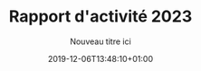 ---
title: Rapport d'activité 2023
date: 2019-12-06T13:48:10+01:00
layout: rapport_2023
menu:
  main:
    parent: asso
    weight: 4
flowbite: true
carousel: true
subtitle: "Nouveau titre ici"
tabs:
  - title: "Édito<br/>Moments clés<br/>Chiffres 2023"
    title_mobile: "Édito / Moments clés / Chiffres 2023"
    id: edito
  - title: La précarité<br/>menstruelle<br/>gagne du terrain
    title_mobile: La précarité menstruelle gagne du terrain
    id: precarite
  - title: L'éducation<br/>menstruelle, un<br/>intérêt grandissant
    title_mobile: L’éducation menstruelle, un intérêt grandissant
    id: education
  - title: La formation des<br/>professionnel·les<br/>comme priorité 
    title_mobile: La formation des professionnel·les comme priorité 
    id: formation
  - title: Faire bouger les<br/>lois pour changer<br/>les règles
    title_mobile: Faire bouger les lois pour changer les règles
    id: changer
  - title: Déployer nos<br/>actions<br/>stratégiquement
    title_mobile: Déployer nos actions stratégiquement
    id: deployer 
  - title: Le renforcement<br/>de l'équipe
    title_mobile: Le renforcement de l'équipe
    id: equipe 
intro:
  title: "Bienvenue sur notre rapport d'activité digital !"
  text: "En 2023, nous avons poursuivi notre combat : faire que les règles ne soient plus jamais sources de discriminations. Par le biais de grandes collectes, de nouvelles enquêtes, de campagnes fédératrices, de sensibilisations et formations, nous avons contribué à faire entendre nos sujets et nous avons pu célébrer de belles victoires. Découvrez les moments marquants et nos chiffres clés de 2023 !"
edito: "Depuis sa création, Règles Élémentaires s'engage résolument pour l'éradication de la précarité menstruelle. Notre voix a joué un rôle crucial dans la mise en lumière de cette réalité préoccupante, souvent occultée et profondément injuste. Le Rapport d’Activité de l’association révèle la concrétisation d’une multitude de projets portés en 2023, tous ancrés dans l'action concrète.
<br/><br/>
Aider & collecter,<br/>
rencontrer & sensibiliser,<br/>
défendre & faire valoir.
<br/><br/>
J’exprime ma reconnaissance envers chaque personne contribuant à faire de notre vision une réalité, une réalité où la précarité menstruelle n'a plus sa place. Si Règles Élémentaires trace un avenir où toutes les personnes touchées par la précarité menstruelle, ou confrontées au tabou des règles, pourront vivre sans entraves ni stigmates, votre soutien est la clé de cette transformation sociale dans laquelle l’association s’investit de manière déterminée.
<br/><br/>
Merci aux équipes, aux administrateurs.rices, aux bénévoles partout sur le territoire, ainsi qu’aux partenaires publics et privés, aux associations, aux donateurs.rices de faire partie de cette démarche collective qui vise à créer un monde plus équitable pour tous.tes."
edito_author: "Nadège Moreau<br/>Présidente de Règles Élémentaires"
events_title: "2023 en moments clés"
key_events:
  - month: "Janvier"
    imgs:
      - src: "/img/page-rapport/janvier-esther.jpeg"
    texts: 
      - content: "↘️ Esther Vogel nommée secrétaire générale au Conseil d’Administration"
  - month: "Février"
    imgs:
      - src: "/img/page-rapport/fevrier-apero.jpg"
    texts: 
      - content: "↘️ Apéro Mens(tr)uel aux Amarres à Paris"
      - content: "↘️ Formations des Cités Éducatives à Nanterre"
  - month: "Mars"
    imgs:
      - src: "/img/page-rapport/mars-enquete.png"
      - src: "/img/page-rapport/mars-hollande.jpg"
      - src: "/img/page-rapport/mars-remboursement.jpg"
    texts: 
      - content: "↘️ Mise à jour de notre enquête sur la précarité menstruelle avec Opinion Way"
      - content: "↘️ Interview de François Hollande"
      - content: "↘️ Annonce du remboursement des protections périodiques réutilisables"
  - month: "Avril"
    imgs:
      - src: "/img/page-rapport/avril-maternelles.png"
      - src: "/img/page-rapport/avril-supermarche.jpg"
    texts: 
      - content: "↘️ On parle du congé menstruel en direct à la télévision dans l’émission Les Maternelles"
      - content: "↘️ Lancement de notre kit collectes en supermarché !"
  - month: "Mai"
    imgs:
      - src: "/img/page-rapport/mai-collecte.jpg"
      - src: "/img/page-rapport/mai-campagne.png"
    texts: 
      - content: "↘️ Collecte nationale avec les Banques Alimentaires et Leclerc"
      - content: "↘️ Campagne sur la transparence de la composition des protections périodiques #affichetacompo"
  - month: "Juin"
    imgs:
      - src: "/img/page-rapport/juin-vyv.jpg"
    texts: 
      - content: "↘️ Participation au VYV festival à Dijon"
  - month: "Juillet"
    imgs:
      - src: "/img/page-rapport/juillet-matignon.jpg"
      - src: "/img/page-rapport/juillet-dim.jpeg"
    texts: 
      - content: "↘️ Participation aux rencontres jeunesse à Matignon"
      - content: "↘️ Sensibilisation en entreprise au siège de DIM"
  - month: "Septembre"
    imgs:
      - src: "/img/page-rapport/septembre-grandprix.png"
      - src: "/img/page-rapport/septembre-pacte.png"
    texts: 
      - content: "↘️  Lauréat·es du Grand Prix de la Fondation des femmes"
      - content: "↘️  Participation au Pacte des Solidarités par Aurore Bergé"
  - month: "Octobre"
    imgs:
      - src: "/img/page-rapport/octobre-campagne.png"
      - src: "/img/page-rapport/octobre-cop1.jpg"
    texts: 
      - content: "↘️ Lancement de notre campagne sur l’éducation menstruelle"
      - content: "↘️ Participation au festival Cop’1 au Zénith"
  - month: "Novembre"
    imgs:
      - src: "/img/page-rapport/novembre-macedoine.jpeg"
    texts: 
      - content: "↘️ Participation à un atelier sur les mesures de plaidoyer pour lutter contre la précarité menstruelle et le tabou des règles en Macédoine du Nord"
  - month: "Décembre"
    imgs:
      - src: "/img/page-rapport/decembre-campagne.png"
      - src: "/img/page-rapport/decembre-nantes.jpg"
      - src: "/img/page-rapport/decembre-rds.jpg"
    texts: 
      - content: "↘️ Lancement de notre campagne d’appels aux dons #cestpasduluxe"
      - content: "↘️ Journée de formation à Nantes à destination des équipes professionnelles et bénévoles sociales et médico-sociales"
      - content: "↘️ Collecte #règlesdesurvie avec Monoprix et la Fondation des femmes"
key_numbers:
  title: Les chiffres clés
  yellow:
    - number: "3 547 186"
      text: "protections collectées pour les personnes qui en ont besoin dont:"
      img: "/img/page-rapport/protections.png"
  purple:    
    - number: "3 510 208"
      text: "protections jetables"
      img: "/img/page-rapport/jetables.png"
    - number: "36 978"
      text: "protections réutilisables"
      img: "/img/page-rapport/reutilisables.png"
  pink:
    - number: "767 158"
      text: "mois de règles couverts grâce aux protections collectées"
      img: "/img/page-rapport/calendrier.png"
    - number: "346"
      text: "femmes bénéficiaires sensibilisées lors de nos ateliers"
      img: "/img/page-rapport/bulle-dialogue.png"
    - number: "3 800"
      text: "élèves sensibilisé·es lors de nos ateliers"
      img: "/img/page-rapport/cartable.png"
    - number: "797"
      text: "personnes formées"
      img: "/img/page-rapport/3-personnes.png"
precarite_intro:
  title: "La précarité menstruelle gagne du terrain"
  text: "Depuis 2015, Règles Élémentaires agit au quotidien pour que la précarité menstruelle devienne un vrai enjeu de santé publique. Cette année, nous avons voulu réévaluer le nombre de personnes en situation de précarité menstruelle afin d’éveiller les consciences et déployer des solutions concrètes pour lutter contre ce fléau."
chiffre_augmentation:
  title: Un chiffre en augmentation
  text: "Avoir ses règles n’est pas un choix, les vivre dignement est un droit. À l’approche du 8 mars 2023, nous avons voulu mener une nouvelle enquête avec Opinion Way afin de mettre à jour les chiffres de la précarité menstruelle. Dans un contexte de crise, d’inflation, on le sait, les protections périodiques, pourtant produits de première nécessité sont parfois délaissées au profit de denrées alimentaires. À travers cette enquête nous voulions aussi mieux connaître les profils des personnes en situation de précarité menstruelle.
  <br/><br/>
  <b>Le résultat de cette enquête a été sans appel : il y a toujours urgence à agir contre la précarité menstruelle puisque près de 4 millions de femmes sont encore concernées, soit un chiffre qui a doublé depuis 2021.</b>
  <br/><br/>
  L’évolution de ce chiffre est plus que jamais alarmante, la précarité menstruelle gagne du terrain et ce sont les jeunes qui se retrouvent en première ligne. Ainsi, près d’une jeune Française sur 2 (44% des françaises menstruées interrogées de 18 à 24 ans) connaissent des difficultés à se fournir en protection. Parmi elles, 330 000 jeunes femmes n’ont régulièrement pas accès aux protections périodiques dont elles ont besoin.
  <br/><br/>
  Ces chiffres doivent plus que jamais nous alerter, et nous questionner sur l’insuffisance des politiques publiques existantes. La situation s’aggrave et risque de dégénérer avec l’inflation."
collecter_aider:
  title: Collecter pour aider
  text: "La collecte de protections périodiques, c’est l’action fondatrice de Règles Élémentaires. Depuis 2015, nous avons redistribué plus de 18 000 000 de protections périodiques à plus de 1000 associations partenaires sur tout le territoire, un chiffre qui prouve que les besoins restent immenses.
  <br/><br/>
  Pour lutter contre la précarité menstruelle, nous continuons de permettre à tous et toutes d’organiser des collectes de protections périodiques partout en France. En avril, nous avons lancé notre guide de collectes en supermarché puisque nous savons aujourd’hui que les collectes en supermarché sont les plus efficaces et nous permettent de collecter un maximum de protections en un temps record."
repartition_dons:
  title: Répartition des dons collectés
  text: "En 2023, nous avons à nouveau organisé 2 collectes nationales !<br/><br/>
  - Leclerc et les Banques Alimentaires<br/>
  Pour la troisième année consécutive à l’occasion du 28 mai, journée internationale de l’hygiène menstruelle, nous avons mené une collecte en partenariat avec la Fédération des Banques Alimentaires et les magasins Leclerc (groupe GALEC-ACDLec).<br/>
  La collecte a eu lieu dans des centaines de magasins et drive Leclerc et nous a permis de collecter 8 tonnes, ou plus de 1,3 millions de produits périodiques partout en France.<br/><br/> 
  - Monoprix et la Fondation des Femmes<br/>
  Pour la 7e année d’affilée, l’association a co-organisé la collecte Règles de Survie en partenariat avec la Fondation des Femmes et la Fondation Monoprix. La collecte a eu lieu les vendredi 15 et samedi 16 décembre, elle a réuni près de 1 300 bénévoles dans 82 magasins dans une cinquantaine de villes à travers toute la France.<br/>
  Nous avons réussi à faire des dons à 160 structures bénéficiaires grâce à cette collecte. La collecte Règles de Survie nous a permis de collecter 570 410 produits périodiques, soit de couvrir 28 520 mois de règles en 48 heures !"
sensibiliser_enrayer:
  title: Sensibiliser pour enrayer
  text: "En 2023 nous avons sensibilisé 346 femmes directement grâce à nos 43 ateliers d’information à la santé menstruelle (dans nos structures partenaires et en centre de détention); sensibilisé et formé 428 professionnel·les qui accompagnent les publics en situation de précarité menstruelle et pour lesquels lever les tabous sur la santé menstruelle commençait à être un enjeu.
  <br/><br/>
  Sur le deuxième trimestre 2023 on a vu émerger des demandes de formations plus outillantes sur les règles venant de l’écosystème associatif, du monde de l’entreprise et des collectivités locales.
  En 2024 nous souhaitons répondre à ce besoin naissant et aller plus loin en créant notre organisme de formation pour accompagner et outiller tous·tes les professionnel·es pour mettre fin au tabou des règles et lutter efficacement contre la précarité menstruelle : dans les structures médico-sociales qui accompagnent des publics en situation de vulnérabilité, dans les entreprises, dans les collectivités locales."
plaidoyer_alerter:
  title: Le plaidoyer pour alerter
  text: "Pour alerter autour du chiffre des femmes en situation de précarité menstruelle, nous avons mené une campagne de communication autour du 8 mars, journée internationale pour les droits des femmes. L’objectif était d’alerter l’opinion publique et les pouvoirs politiques sur l’urgence de prendre des mesures fortes pour lutter contre la précarité menstruelle.
  Nous avons eu 38 retombées médias (presse, télé, radio…) suite à notre campagne.
  Une annonce forte a aussi été faite à la suite de l’évocation de notre enquête dans l’émission C à Vous sur France 5, la première Ministre Elisabeth Borne a alors annoncé le remboursement des protections périodiques réutilisables pour les moins de 26 ans. Une mesure forte que nous saluons et dont nous allons suivre la mise en oeuvre qui devrait être effective en septembre 2024."
  text_2: "Maud LEBLON, notre directrice générale a pu lancer un cri d’alerte sur la précarité menstruelle qui touche encore 4 millions de femmes en France et qui impacte leur santé et globalement leur quotidien. Nous avons toujours besoin de plus de protections périodiques, d’autant qu’avec cette période de crise, le chiffre de nos collectes citoyennes a dangereusement baissé."
  img_caption: "Nous sommes aussi présent·es lors d’événements politiques pour faire entendre nos messages comme lors de la réunion organisée par la Ministre des Solidarités et des Familles, Aurore Bergé autour d’un Pacte des Solidarités."
revue_presse:
  title: Revue de presse
education_intro:
  title: "L'éducation menstruelle, un intérêt grandissant"
  text: "Ces dernières années, l’éducation menstruelle est devenue notre cheval de bataille. Nous avons commencé par des sensibilisations dans quelques établissements scolaires. Désormais nous avons une équipe plus importante pour répondre à un maximum de demandes, nous produisons toujours plus de contenus adaptés, nous menons des campagnes de plaidoyer sur le sujet et nous avons de beaux projets pour 2024…"
sensibilisation_etab:
  title: "La sensibilisation dans les établissements"
  intro: "En 2023, notre association a poursuivi la mise en place d'ateliers de sensibilisation à la santé menstruelle en milieu scolaire, en collège et lycée. Ces ateliers de sensibilisation visent à prévenir la précarité menstruelle, à briser le tabou des règles et à les accompagner dans la connaissance de leur propre corps, ainsi que du corps de l’autre, pour favoriser le mieux être et le vivre ensemble. 
  <br/><br/>
  Nous avons également poursuivi l'animation d'ateliers à destination des élèves du cycle 3, qui mêlent développement des compétences psychosociales et introduction à la puberté. Il nous semble en effet important de pouvoir inscrire notre démarche dans les programmes scolaires et les recommandations plus générales sur les programmes de vie affective et sexuelle et de prévention des risques sanitaires.
  <br/><br/>
  En 2024, nous souhaitons renforcer les dynamiques amorcées avec les jeunes, en co-créant encore plus de contenus, d'outils, et en développant plus de la formation par les pairs. Et nous souhaitons également outiller les parents et les adultes relais au mieux pour accompagner les jeunes."
  subtitle: "Une grande campagne de sensibilisation"
  text: "Le 11 octobre 2023 a marqué un tournant dans notre combat pour l’éducation menstruelle. En cette journée internationale pour le droit des filles, nous avons voulu alerter sur le fait que les règles étaient encore sources de discriminations pour les jeunes filles dans leur parcours scolaire.
  <br/><br/>
  Méconnaissances, désinformation, précarité menstruelle, douleur, stress et humiliations affectent la santé physique et mentale des élèves, génèrent de l’absentéisme scolaire et freinent leur progression scolaire.
  <br/><br/>
  <a class=\"text-rered underline font-semibold\" href=\"https://educationmenstruelle.regleselementaires.com/\" target=\"_blank\">Consulter notre enquête</a>
  <br/><br/>
  Pour faire passer nos messages et alerter l’opinion publique, nous avons mené une campagne de sensibilisation avec l’appui de l’agence Service Plan. Nous avons fait parvenir des faux carnets de correspondance avec des tickets d’absence “menstruels” à la presse. Nous avons organisé une table ronde avec des acteur·ices de l’éducation pour réfléchir à l’éducation menstruelle de demain. Nous avons également mené une campagne d’affichage sur plus de 100 panneaux partout en France avec le soutien de Media Transports"
  numbers:
    - number: "33"
      text: "retombées média"
    - number: "100"
      text: "panneaux d'affichages"
    - number: "1"
      text: "évènement"  
parlons_regles_text: "En 2023, ce sont près de 4000 jeunes qui ont été sensibilisé·es grâce à nos actions de sensibilisation. Afin de pouvoir donner accès à du contenu éducatif et bienveillant sur les règles au plus grand nombre de jeunes, on a également conceptualisé et conçu une plateforme, Parlons Règles, qui verra le jour fin 2024. Notre souhait est d’accompagner les plus jeunes, de 8 à 14 ans, en priorité mais aussi de pouvoir donner des outils aux personnes qui les accompagnent au quotidien : relais éducatifs, parents, animateur·ices, etc…"
formation_intro:
  title: "La formation des professionnel·les comme priorité"
encadrants:
  title: "Sensibilisations des encadrant·es :"
  numbers:
    - number: "20"
      text: "sensibilisations encadrant·es"
      img: "/img/page-rapport/calendrier.png"
    - number: "180"
      text: "personnes sensibilisé·es"
      img: "/img/page-rapport/3-personnes.png"
relais:
  title: "Total des formations à destination des relais :"
  numbers:
    - number: "18"
      text: "journées de formation"
      img: "/img/page-rapport/calendrier.png"
    - number: "248"
      text: "professionnel·les formé·es"
      img: "/img/page-rapport/3-personnes.png"
formation_text: "Pour faire cesser définitivement la précarité menstruelle, il faut aussi que chaque personne au contact de ces publics puisse écouter, orienter et relayer de l’information menstruelle de qualité. Comment briser le tabou des règles et se sentir plus à l’aise pour en parler ? Comment orienter une personne en situation de précarité menstruelle vers des dispositifs pertinents ? Comment accompagner efficacement la mise en place d’un distributeur de protections au sein de sa structure ? Comment arrêter d'invisibiliser la santé menstruelle pourtant fondamentale dans la vie quotidienne des personnes menstruées ? <b>En se formant, les professionnel·les peuvent aussi devenir les acteur·ices du changement en intégrant la lutte contre la précarité menstruelle dans leur accompagnement quotidien des personnes menstruées.</b>"
formation_text_2: "<p class='text-rered'>Quels sont les objectifs de nos formations ?</p>
<br/><br/>
<ul class='text-rered' style='list-style-type: disc; margin-top: -1.5rem; margin-left: 3rem;'>
  <li>Questionner les représentations liées aux règles pour briser le tabou</li>
  <li>Comprendre les conséquences sanitaires psychologiques et sociales liées à la précarité menstruelle</li>
  <li>Pouvoir identifier les signaux d’une situation de précarité menstruelle</li>
  <li>Savoir expliquer simplement la physiologie des règles au public accompagné</li>
  <li>Disposer des informations pour accompagner le public dans l’utilisation des protections périodiques</li>
  <li>Se sentir plus à l’aise et outillé pour parler de santé menstruelle et accueillir des témoignages de personnes menstruées</li>
</ul>
<br/>
<p class='text-rered'>En étant les premier·es à se positionner sur le volet de la formation professionnelle nous souhaitons valoriser notre expertise de terrain dans la sensibilisation à la santé menstruelle auprès des professionnel·les, des encadrant·es de structures médicosociales et des relais éducatifs.</p>"
cibles_formation:
  - title: "Professionnel·les du<br/>médico-social"
    text: "Pour une évolution durable des mentalités, une diffusion des informations sur la santé menstruelle et le déploiement d’actions de terrain efficaces auprès des publics en situation de précarité menstruelle"
  - title: "Relais<br/>éducatifs"
    text: "Pour diffuser l’éducation menstruelle auprès des jeunes en complémentarité de la sortie de notre  plateforme de sensibilisation  “Parlons Règles” Parler des règles dès le plus jeune âge pour promouvoir l’égalité et prévenir la précarité menstruelle"
  - title: "Entreprises et<br/>collectivités"
    text: "Pour changer les règles dans le milieu professionnel et enfin prendre en compte les vécus des personnes menstruées au travail"
formation_entreprises:
  title: "Les entreprises et collectivités"
  text: "Aujourd'hui, environ 70% des personnes interrogées considèrent que les règles sont un sujet tabou en entreprise. Pourtant, les règles ont un impact réel sur le quotidien de millions de travailleuses. Plus de la moitié des salariées ont des règles douloureuses, et plus d'un tiers déclare qu'elles ont un impact négatif sur leur travail. Face à ces constats, Règles Élémentaires a souhaité renforcer et déployer plus largement ses actions dans le monde du travail. L’association a ainsi développé l’offre de sensibilisation auprès des entreprises et des collectivités afin de former le plus de personnes possibles à ce sujet. Ainsi, l’association est intervenue dans plusieurs structures, aussi bien dans le secteur public que privé. L’équipe sensibilisation a également accompagné plusieurs organisations qui mettaient en place des mesures pour leurs collaborateurs-rices, telles que le congé menstruel. C’est par exemple le cas de la ville de Bagnolet, où l’association a réalisé une dizaine de sessions de formation, à destination du personnel encadrant."
formation_structures_title: "Les structures où l’on est intervenu·es :"
formation_structures:
  - name: "Bezons"
    logo: "/img/page-rapport/logos/bezons.png"
  - name: "Bagnolet"
    logo: "/img/page-rapport/logos/bagnolet.png"
  - name: "Rennes"
    logo: "/img/page-rapport/logos/rennes.png"
  - name: "Finances publiques"
    logo: "/img/page-rapport/logos/finances.png"
  - name: "Carrefour"
    logo: "/img/page-rapport/logos/carrefour.png"
  - name: "Leclerc"
    logo: "/img/page-rapport/logos/leclerc.png"
  - name: "Petit Navire"
    logo: "/img/page-rapport/logos/petit-navire.png"
  - name: "Dim"
    logo: "/img/page-rapport/logos/dim.png"
  - name: "Kisio"
    logo: "/img/page-rapport/logos/kisio.png"
  - name: "Disney"
    logo: "/img/page-rapport/logos/disney.png"
changer_intro:
  title: "Faire bouger les lois pour changer les règles"
decret:
  title: "Le décret sur la transparence des protections périodiques"
  text: "Depuis 2020, aux côtés du collectif Georgette Sand et de la Fondation des Femmes nous nous mobilisons pour plus de transparence sur la composition des protections menstruelles. En 2022, notre plaidoyer aboutit avec l’annonce par Olivier Véran, alors Ministre de la Santé, de la publication d’un décret visant plus de transparence sur la composition des protections. Les engagements qui avaient été pris à l’époque visaient une information exhaustive et lisible pour les consommatrices. Cependant, un an après, et à la suite de nombreux allers/retours avec les services de l’État, nous avons le regret de constater que la version finale du texte est aujourd’hui complètement vidée de sa substance.
  <br/><br/>
  <a class=\"text-rered underline font-semibold\" href=\"https://www.mesopinions.com/petition/sante/reglementation-encadrant-composition-protections-periodiques/207932/\" target=\"_blank\">Le plaidoyer complet est à retrouver ici</a>
  <br/><br/>
  Afin de mobiliser l’opinion publique sur ce sujet de santé publique, nous avons lancé une pétition baptisée #affichetacompo pour appeler le gouvernement à revoir ce texte et responsabiliser les fabricants sur la composition de leurs produits. Plus de 20 000 personnes ont signé la pétition. Nous avons également lancé une vidéo avec diverses personnalités publiques et expertes pour interpeller massivement sur notre sujet."
europe:
  title: "Changer les règles en Europe"
  text: "Aujourd’hui, au sein de l’Union Européenne, et plus globalement en Europe, on estime à 10% le nombre de personnes en situation de précarité menstruelle<sup>1</sup>. Pourtant, cette estimation est partielle, et les données manquent cruellement au niveau européen. Par ailleurs, les politiques publiques de lutte contre la précarité menstruelle en Europe sont extrêmement diverses
  <br/><br/>
  En novembre 2023, Règles Élémentaires a participé à un atelier sur les mesures de plaidoyer pour lutter contre la précarité menstruelle et le tabou des règles en Macédoine du Nord, en présence de représentantes et de représentants d’associations des balkans occidentaux (Albanie, Kosovo, Monténégro), projet financé par les ambassades de France dans lesdits pays. En 2024, nous espérons poursuivre les dynamiques amorcées collectivement et renforcer les partenariats entre les pays européens dans la lutte contre la précarité menstruelle et le tabou des règles.
  <br/><br/>
  1. https://www.europarl.europa.eu/doceo/document/E-9-2020-006746_EN.html"
deployer_intro:
    title: "Déployer nos actions stratégiquement"
plan:
  title: "Notre plan d’attaque"
  text: "Règles Élémentaires a pu démontrer son expertise dans ses différentes activités, a pu faire la preuve de son concept, tant dans ses activités de collecte que de sensibilisation et de formation, ce qui ouvre la voie au déploiement de ses actions sur d'autres territoires et donc l’essaimage d’un futur modèle à construire. Pour cela, et après une phase de diagnostic territorial des opportunités, Règles Élémentaires a été accompagnée dans l'identification des besoins et la construction d'un schéma de déploiement par ScaleChanger.
  <br/><br/>
  Règles Elémentaires projette un modèle d’essaimage flexible et évolutif, modèle qui permettra de maximiser son impact, particulièrement dans la diffusion et prise en compte de ses sujets. La méthode consiste à s’implanter et expérimenter sur un territoire puis élargir le rayonnement pour impulser et accompagner des dynamiques et projets locaux.
  <br/><br/>
  L’expérimentation de ces nouvelles modalités d’implantation territoriale a commencé en 2023 avec la création de 2 antennes régionales salariées : l’Ile-de-France et les Pays-de-la-Loire."
ile_de_france: 
  title: "L’exemple de l’Ile-de-France"
  text: "L'antenne IDF a été créée d'après le constat que Règles Élémentaires avait de très nombreuses actions en Ile-de-France mais que ces dernières n'étaient pas assez coordonnées dans un objectif d'ancrage territorial. C'est pourquoi j'ai pris le poste de Coordinatrice des actions en IDF en septembre 2023, pour représenter l'association sur le territoire et construire une approche plus cohérente.
  <br/><br/>
  Ainsi, mes premières missions ont été de re-mobiliser et animer notre pool de bénévoles; de renforcer les liens et l'accompagnement que l'on propose aux collectivités et structures médico-sociales, et d'initier des projets adaptés aux besoins et enjeux locaux."
  caption_name: "Lucie Larrère,"
  caption_role: "coordinatrice des actions en Île-de-France"
idf_numbers: 
  - number: "62"
    text: "missions et 239 participations en tout"
    img: "/img/page-rapport/fusee.png"
  - number: "9"
    text: "collectes organisées en propre (avec des bénévoles RÉ ou des entreprises) avec 78 personnes participantes"
    img: "/img/page-rapport/protections.png"
  - number: "10"
    text: "évènements de sensibilisation (paris, val de marne, hauts de seine et seine saint denis) soit entre 500 et 1 000 personnes sensibilisées"
    img: "/img/page-rapport/bulle-dialogue.png"
pays_de_la_loire: 
  title: "L’exemple des Pays de la Loire"
  text: "En parallèle, l’association s’est déployée en Pays de la Loire en octobre 2023, et je suis venue renforcer l’antenne bénévole existante. La région, identifiée prioritaire grâce à un diagnostic territorial préalable (opportunités, partenariats...), servira notamment de terrain d'essai pour nos projets opérationnels. Mes premiers objectifs :  créer un réseau local (partenaires, associations, collectivités, bénévoles) et favoriser le développement de partenariats en vue d'un rayonnement plus important à long terme !
  <br/><br/>
  Les premiers mois m’ont donc permis de créer des liens solides avec les acteurs·rices locaux pour s'intégrer rapidement dans le tissu social et associatif de la région. Au cours de cette période initiale, j’ai également pu tester la viabilité des projets opérationnels dans le contexte spécifique de la région Pays de la Loire. Les retours d'expérience m’ont permis des ajustements pour répondre aux besoins réels et spécifiques du territoire.
  <br/><br/>
  Grâce à cette expérience locale réussie, nous aspirons à étendre notre impact, tout en continuant de diffuser l’ensemble de nos actions avec nos partenaires, en mobilisant encore plus de bénévoles pour changer les règles localement et en permettant de faire exister les règles dans l’espace public."
  caption_name: "Elena Gautier,"
  caption_role: "responsable de l'antenne Pays de la Loire"
equipe_intro:
  title: "Le renforcement de l'équipe"
  text: "2023 marque un véritable cap pour Règles Élémentaires. L’association grandit toujours plus, preuve que les besoins ne faiblissent pas et que nos actions restent nécessaires."
equipe_numbers:
  title: "L’équipe fin 2023, c’est..."
  numbers:
    - number: "14"
      text: "salarié·es"
    - number: "2"
      text: "freelances"
    - number: "4"
      text: "alternantes"
    - number: "1"
      text: "stagiaire"
    - number: "1"
      text: "chercheuse en thèse"
equipe_postes:
  title: "Postes créés en 2023 :"
  postes:
    - name: "Chargée de la formation"
    - name: "Chargée de collecte et redistribution"
    - name: "Coordinatrice des actions en Ile-de-France"
    - name: "Responsable antenne Pays-de-la-Loire"
    - name: "Chargée de projet football (alternance)"
    - name: "Chargée de communication"
    - name: "Chargée de partenariats publics et plaidoyer (alternance)"
    - name: "Chargée de partenariats privés et donateur·ices (alternance)"
zoom_renforcement:
  title: "Zoom sur le renforcement du pôle sensibilisation"
  text: "Cette année, parce que l’éducation menstruelle est au cœur de nos priorités, le pôle sensibilisation s’est renforcé à trois niveaux.
  <br/><br/>
  <b>Premier niveau : les actions jeunes.</b><br/>
  En 2023, chez Règles Élémentaires, ce sont 4 nouvelles personnes qui sont intervenues au quotidien auprès de jeunes de 8 à 18 ans.
  <br/><br/>
  <b>Deuxième niveau : la formation.</b><br/>
  S’il est important de répondre aux questions des jeunes et de leur permettre de se sentir plus à l’aise avec le sujet des règles, il est tout aussi important d’accompagner les adultes qui les entourent.
  <br/><br/>
  <b>Troisième niveau : la spécialisation.</b><br/>
  En même temps que Règles Élémentaires demeure une association généraliste sur les règles et s’adressant au plus grand nombre, il est apparu essentiel de faire se rencontrer des expertises dans l’ensemble des champs où nous pouvons intervenir."
---